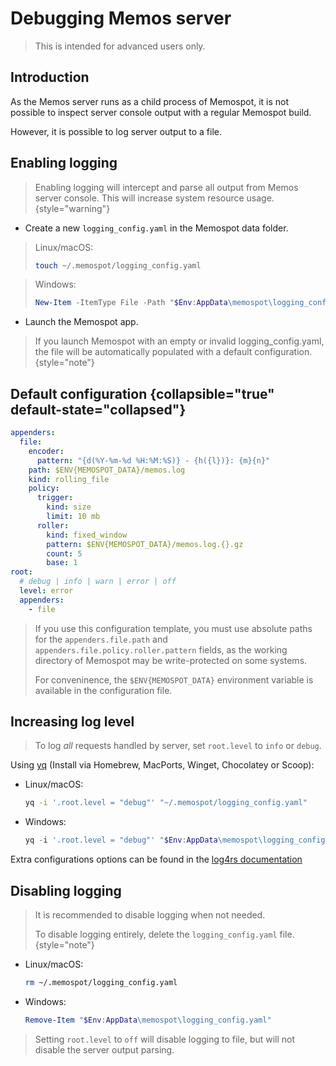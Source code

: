 # Debugging Memos server

> This is intended for advanced users only.

## Introduction

As the Memos server runs as a child process of Memospot, it is not possible to inspect server console output with a regular Memospot build.

However, it is possible to log server output to a file.

## Enabling logging

> Enabling logging will intercept and parse all output from Memos server console. This will increase system resource usage. {style="warning"}

- Create a new `logging_config.yaml` in the Memospot data folder.

> Linux/macOS:
>
> ```bash
> touch ~/.memospot/logging_config.yaml
> ```

> Windows:
>
> ```powershell
> New-Item -ItemType File -Path "$Env:AppData\memospot\logging_config.yaml"
> ```

- Launch the Memospot app.

> If you launch Memospot with an empty or invalid logging_config.yaml, the file will be automatically populated with a default configuration. {style="note"}

## Default configuration {collapsible="true" default-state="collapsed"}

```yaml
appenders:
  file:
    encoder:
      pattern: "{d(%Y-%m-%d %H:%M:%S)} - {h({l})}: {m}{n}"
    path: $ENV{MEMOSPOT_DATA}/memos.log
    kind: rolling_file
    policy:
      trigger:
        kind: size
        limit: 10 mb
      roller:
        kind: fixed_window
        pattern: $ENV{MEMOSPOT_DATA}/memos.log.{}.gz
        count: 5
        base: 1
root:
  # debug | info | warn | error | off
  level: error
  appenders:
    - file
```

> If you use this configuration template, you must use absolute paths for the `appenders.file.path` and `appenders.file.policy.roller.pattern` fields, as the working directory of Memospot may be write-protected on some systems.
>
> For conveninence, the `$ENV{MEMOSPOT_DATA}` environment variable is available in the configuration file. 

## Increasing log level

> To log _all_ requests handled by server, set `root.level` to `info` or `debug`.

Using [yq](https://github.com/mikefarah/yq) (Install via Homebrew, MacPorts, Winget, Chocolatey or Scoop):

- Linux/macOS:

  ```bash
  yq -i '.root.level = "debug"' "~/.memospot/logging_config.yaml"
  ```

- Windows:
  ```powershell
  yq -i '.root.level = "debug"' "$Env:AppData\memospot\logging_config.yaml"
  ```

Extra configurations options can be found in the [log4rs documentation](https://github.com/estk/log4rs#quick-start)

## Disabling logging

> It is recommended to disable logging when not needed.
>
> To disable logging entirely, delete the `logging_config.yaml` file.
> {style="note"}

- Linux/macOS:

  ```bash
  rm ~/.memospot/logging_config.yaml
  ```

- Windows:
  ```powershell
  Remove-Item "$Env:AppData\memospot\logging_config.yaml"
  ```

> Setting `root.level` to `off` will disable logging to file, but will not disable the server output parsing.
